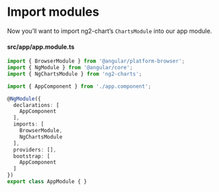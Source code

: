 # Import modules

Now you’ll want to import ng2-chart’s `ChartsModule` into our app module.

#### src/app/app.module.ts

```ts
import { BrowserModule } from '@angular/platform-browser';
import { NgModule } from '@angular/core';
import { NgChartsModule } from 'ng2-charts';

import { AppComponent } from './app.component';

@NgModule({
  declarations: [
    AppComponent
  ],
  imports: [
    BrowserModule,
    NgChartsModule
  ],
  providers: [],
  bootstrap: [
    AppComponent
  ]
})
export class AppModule { }
```
